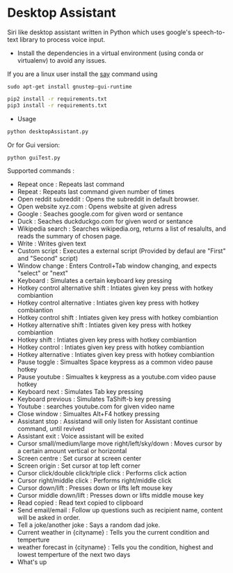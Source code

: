 # Desktop Assistant
Siri like desktop assistant written in Python which uses google's speech-to-text library to process voice input.

* Install the dependencies in a virtual environment (using conda or virtualenv) to avoid any issues. 

If you are a linux user install the [say](https://askubuntu.com/questions/501910/how-to-text-to-speech-output-using-command-line) command using
```
sudo apt-get install gnustep-gui-runtime
```

```bash
pip2 install -r requirements.txt
pip3 install -r requirements.txt
```

* Usage

```bash
python desktopAssistant.py
````
Or for Gui version:
```bash
python guiTest.py
````


Supported commands :
* Repeat once : Repeats last command
* Repeat : Repeats last command given number of times
* Open reddit subreddit : Opens the subreddit in default browser.
* Open website xyz.com : Opens website at given adress
* Google : Seaches google.com for given word or sentance
* Duck : Seaches duckduckgo.com for given word or sentance
* Wikipedia search : Searches wikipedia.org, returns a list of resalults, and reads the summary of chosen page.
* Write : Writes given text
* Custom script : Executes a external script (Provided by defaul are "First" and "Second" script)
* Window change : Enters Controll+Tab window changing, and expects "select" or "next"
* Keyboard : Simulates a certain keyboard key pressing
* Hotkey control alternative shift : Intiates given key press with hotkey combiantion
* Hotkey control alternative : Intiates given key press with hotkey combiantion
* Hotkey control shift : Intiates given key press with hotkey combiantion
* Hotkey alternative shift : Intiates given key press with hotkey combiantion
* Hotkey shift : Intiates given key press with hotkey combiantion
* Hotkey control : Intiates given key press with hotkey combiantion
* Hotkey alternative : Intiates given key press with hotkey combiantion
* Pause toggle : Simualtes Space keypress as a common video pause hotkey
* Pause youtube : Simualtes k keypress as a youtube.com video pause hotkey
* Keyboard next : Simulates Tab key pressing
* Keyboard previous : Simulates TaShift-b key pressing
* Youtube : searches youtube.com for given video name
* Close window : Simualtes Alt+F4 hotkey pressing
* Assistant stop : Assistand will only listen for Assistant continue command, until revived 
* Assistant exit : Voice assistant will be exited
* Cursor small/medium/large move right/left/sky/down : Moves cursor by a certain amount vertical or horizontal 
* Screen centre : Set cursor at screen center
* Screen origin : Set cursor at top left corner
* Cursor click/double click/triple click : Performs click action
* Cursor right/middle click : Performs right/middle click
* Cursor down/lift : Presses down or lifts left mouse key
* Cursor middle down/lift : Presses down or lifts middle mouse key
* Read copied : Read text copied to clipboard  
* Send email/email : Follow up questions such as recipient name, content will be asked in order.
* Tell a joke/another joke : Says a random dad joke.
* Current weather in {cityname} : Tells you the current condition and temperture
* weather forecast in {cityname} : Tells you the condition, highest and lowest temperture of the next two days
* What's up
